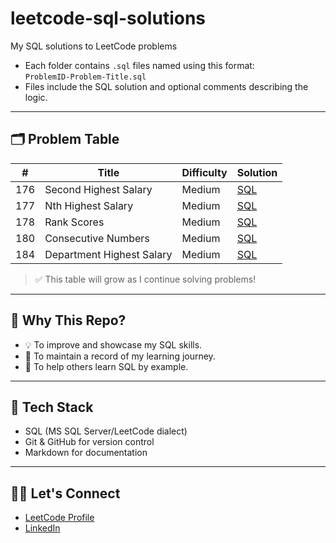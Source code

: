 # leetcode-sql-solutions
My SQL solutions to LeetCode problems


- Each folder contains `.sql` files named using this format:  
  `ProblemID-Problem-Title.sql`
- Files include the SQL solution and optional comments describing the logic.

---

## 🗂️ Problem Table

| #   | Title                                      | Difficulty | Solution |
|-----|--------------------------------------------|------------|----------|
| 176 | Second Highest Salary                      | Medium     | [SQL](./Medium/176-Second-Highest-Salary.sql) |
| 177 | Nth Highest Salary                         | Medium     | [SQL](./Medium/177-Nth-Highest-Salary.sql) |
| 178 | Rank Scores                                | Medium     | [SQL](./Medium/178-Rank-Scores.sql) |
| 180 | Consecutive Numbers                        | Medium     | [SQL](./Medium/180-Consecutive-Numbers.sql) |
| 184 | Department Highest Salary                  | Medium     | [SQL](./Medium/184-Department-Highest-Salary.sql) |

> ✅ This table will grow as I continue solving problems!

---

## 🧠 Why This Repo?

- 💡 To improve and showcase my SQL skills.
- 📝 To maintain a record of my learning journey.
- 🤝 To help others learn SQL by example.

---

## 🔧 Tech Stack

- SQL (MS SQL Server/LeetCode dialect)
- Git & GitHub for version control
- Markdown for documentation


---

## 🙋‍♂️ Let's Connect

- [LeetCode Profile](https://leetcode.com/u/rishabhanand270/)
- [LinkedIn](www.linkedin.com/in/rishabh-anand-270)